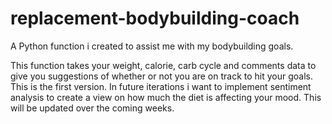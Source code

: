 # replacement-bodybuilding-coach
A Python function i created to assist me with my bodybuilding goals.

This function takes your weight, calorie, carb cycle and comments data to give you suggestions of whether or not you are on track to hit your goals. This is the first version. In future iterations i want to implement sentiment analysis to create a view on how much the diet is affecting your mood. This will be updated over the coming weeks.
